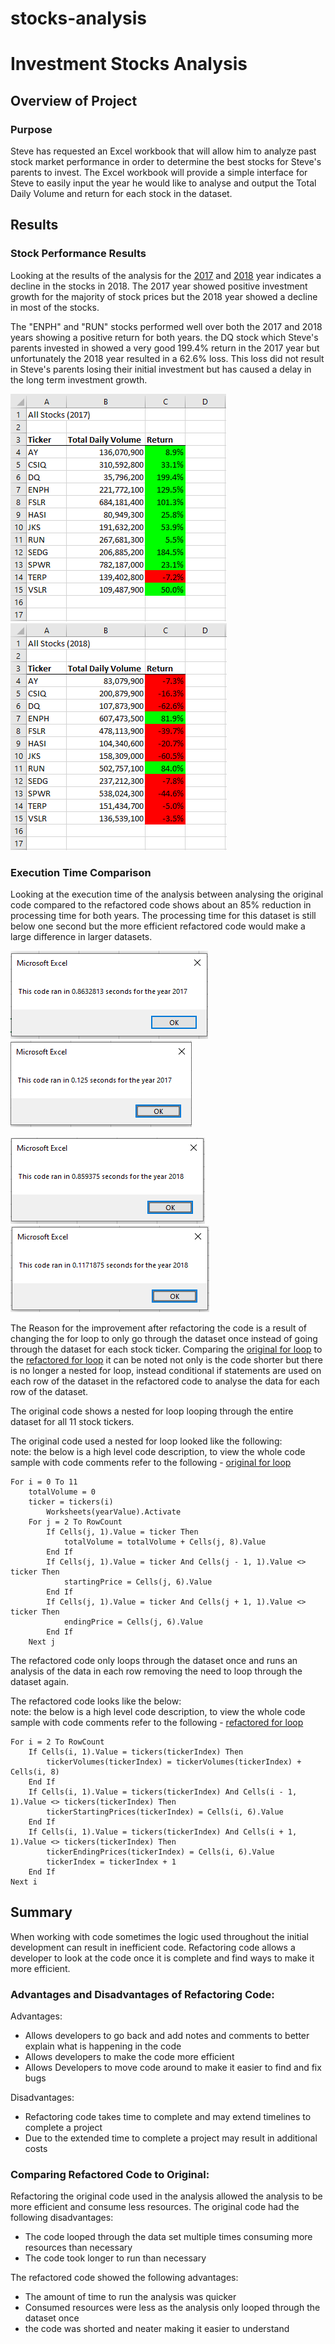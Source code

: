 # stocks-analysis

# Investment Stocks Analysis

## Overview of Project

### Purpose
Steve has requested an Excel workbook that will allow him to analyze past stock market performance in order to determine the best stocks for Steve's parents to invest.
The Excel workbook will provide a simple interface for Steve to easily input the year he would like to analyse and output the Total Daily Volume and return for each stock in the dataset.


## Results

### Stock Performance Results
Looking at the results of the analysis for the [2017](/Resources/VBA_Challenge_Stocks_2017.PNG) and [2018](/Resources/VBA_Challenge_Stocks_2018.PNG) year indicates a decline in the stocks in 2018. The 2017 year showed positive investment growth for the majority of stock prices but the 2018 year showed a decline in most of the stocks.

The "ENPH" and "RUN" stocks performed well over both the 2017 and 2018 years showing a positive return for both years.
the DQ stock which Steve's parents invested in showed a very good 199.4% return in the 2017 year but unfortunately the 2018
year resulted in a 62.6% loss. This loss did not result in Steve's parents losing their initial investment but has caused a delay
in the long term investment growth.

![2017](/Resources/VBA_Challenge_Stocks_2017.PNG) ![2018](/Resources/VBA_Challenge_Stocks_2018.PNG)

### Execution Time Comparison
Looking at the execution time of the analysis between analysing the original code compared to the refactored code shows about an 85% reduction in processing time for both years.
The processing time for this dataset is still below one second but the more efficient refactored code would make a large difference in larger datasets.

![2017 Original Code Runtime](/Resources/VBA_Challenge_2017_Orig.PNG) ![2017 Refactored Code Runtime](/Resources/VBA_Challenge_2017.PNG) 

![2018 Original Code Runtime](/Resources/VBA_Challenge_2018_Orig.PNG) ![2018 Refactored Code Runtime](/Resources/VBA_Challenge_2018.PNG)

The Reason for the improvement after refactoring the code is a result of changing the for loop to only go through the dataset once instead of going through the dataset for each stock ticker.
Comparing the [original for loop](/Resources/VBA_Challenge_Original_forloop.PNG) to the [refactored for loop](/Resources/VBA_Challenge_Refactored_forloop.PNG) it can be noted not only is the code shorter but there is no longer a nested for loop, instead conditional if statements are used on each row of the dataset in the refactored code to analyse the data for each row of the dataset.

The original code shows a nested for loop looping through the entire dataset for all 11 stock tickers. 
 
The original code used a nested for loop looked like the following:  
note: the below is a high level code description, to view the whole code sample with code comments refer to the following - [original for loop](/Resources/VBA_Challenge_Original_forloop.PNG)
```
For i = 0 To 11
	totalVolume = 0
	ticker = tickers(i)
		Worksheets(yearValue).Activate
	For j = 2 To RowCount
		If Cells(j, 1).Value = ticker Then
			totalVolume = totalVolume + Cells(j, 8).Value
		End If
		If Cells(j, 1).Value = ticker And Cells(j - 1, 1).Value <> ticker Then
			startingPrice = Cells(j, 6).Value
		End If
		If Cells(j, 1).Value = ticker And Cells(j + 1, 1).Value <> ticker Then
			endingPrice = Cells(j, 6).Value
		End If
	Next j
```

The refactored code only loops through the dataset once and runs an analysis of the data in each row removing the need to loop through the dataset again.  

The refactored code looks like the below:  
note: the below is a high level code description, to view the whole code sample with code comments refer to the following - [refactored for loop](/Resources/VBA_Challenge_Refactored_forloop.PNG)
```
For i = 2 To RowCount
	If Cells(i, 1).Value = tickers(tickerIndex) Then
		tickerVolumes(tickerIndex) = tickerVolumes(tickerIndex) + Cells(i, 8)
	End If
	If Cells(i, 1).Value = tickers(tickerIndex) And Cells(i - 1, 1).Value <> tickers(tickerIndex) Then
		tickerStartingPrices(tickerIndex) = Cells(i, 6).Value
	End If
	If Cells(i, 1).Value = tickers(tickerIndex) And Cells(i + 1, 1).Value <> tickers(tickerIndex) Then
		tickerEndingPrices(tickerIndex) = Cells(i, 6).Value
		tickerIndex = tickerIndex + 1
	End If
Next i
```


## Summary
When working with code sometimes the logic used throughout the initial development can result in inefficient code.
Refactoring code allows a developer to look at the code once it is complete and find ways to make it more efficient.

### Advantages and Disadvantages of Refactoring Code:

Advantages:
 - Allows developers to go back and add notes and comments to better explain what is happening in the code
 - Allows developers to make the code more efficient
 - Allows Developers to move code around to make it easier to find and fix bugs

Disadvantages:
 - Refactoring code takes time to complete and may extend timelines to complete a project
 - Due to the extended time to complete a project may result in additional costs

### Comparing Refactored Code to Original:
Refactoring the original code used in the analysis allowed the analysis to be more efficient and consume less resources.
The original code had the following disadvantages:
 - The code looped through the data set multiple times consuming more resources than necessary
 - The code took longer to run than necessary

The refactored code showed the following advantages:
 - The amount of time to run the analysis was quicker
 - Consumed resources were less as the analysis only looped through the dataset once
 - the code was shorted and neater making it easier to understand
